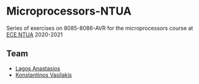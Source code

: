# Microprocessors-NTUA
Series of exercises on 8085-8086-AVR for the microprocessors course at [ECE NTUA](https://www.ece.ntua.gr/en) 2020-2021
## Team
- [Lagos Anastasios](https://github.com/gosutek)
- [Konstantinos Vasilakis](https://github.com/vskostas)
